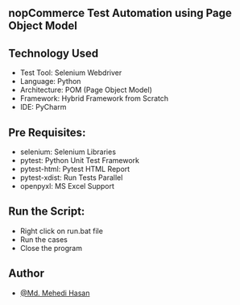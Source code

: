 
## nopCommerce Test Automation using Page Object Model

## Technology Used

- Test Tool: Selenium Webdriver
- Language: Python
- Architecture: POM (Page Object Model)
- Framework: Hybrid Framework from Scratch
- IDE: PyCharm
  
## Pre Requisites:

- selenium: Selenium Libraries
- pytest: Python Unit Test Framework
- pytest-html: Pytest HTML Report
- pytest-xdist: Run Tests Parallel
- openpyxl: MS Excel Support

## Run the Script:

- Right click on run.bat file
- Run the cases
- Close the program

## Author

- [@Md. Mehedi Hasan](https://github.com/mehedi9021)
